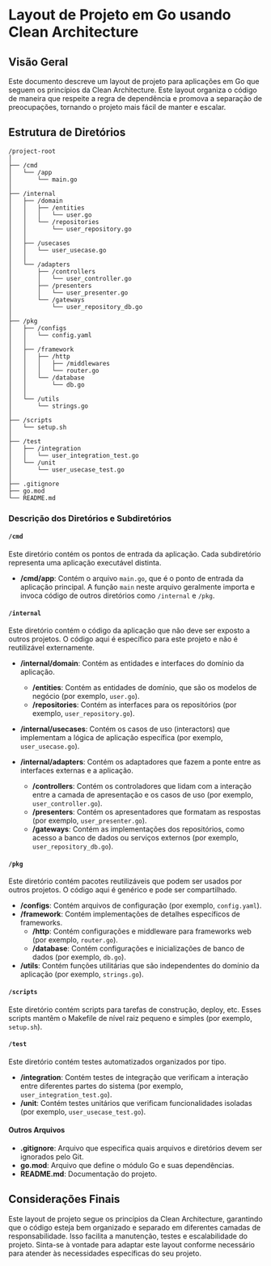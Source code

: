 # Layout de Projeto em Go usando Clean Architecture

## Visão Geral

Este documento descreve um layout de projeto para aplicações em Go que seguem os princípios da Clean Architecture. Este layout organiza o código de maneira que respeite a regra de dependência e promova a separação de preocupações, tornando o projeto mais fácil de manter e escalar.

## Estrutura de Diretórios

```plaintext
/project-root
│
├── /cmd
│   └── /app
│       └── main.go
│
├── /internal
│   ├── /domain
│   │   ├── /entities
│   │   │   └── user.go
│   │   └── /repositories
│   │       └── user_repository.go
│   │
│   ├── /usecases
│   │   └── user_usecase.go
│   │
│   └── /adapters
│       ├── /controllers
│       │   └── user_controller.go
│       ├── /presenters
│       │   └── user_presenter.go
│       └── /gateways
│           └── user_repository_db.go
│
├── /pkg
│   ├── /configs
│   │   └── config.yaml
│   │
│   ├── /framework
│   │   ├── /http
│   │   │   ├── /middlewares
│   │   │   └── router.go
│   │   └── /database
│   │       └── db.go
│   │
│   └── /utils
│       └── strings.go
│
├── /scripts
│   └── setup.sh
│
├── /test
│   ├── /integration
│   │   └── user_integration_test.go
│   └── /unit
│       └── user_usecase_test.go
│
├── .gitignore
├── go.mod
└── README.md
```

### Descrição dos Diretórios e Subdiretórios

#### `/cmd`

Este diretório contém os pontos de entrada da aplicação. Cada subdiretório representa uma aplicação executável distinta.

- **/cmd/app**: Contém o arquivo `main.go`, que é o ponto de entrada da aplicação principal. A função `main` neste arquivo geralmente importa e invoca código de outros diretórios como `/internal` e `/pkg`.

#### `/internal`

Este diretório contém o código da aplicação que não deve ser exposto a outros projetos. O código aqui é específico para este projeto e não é reutilizável externamente.

- **/internal/domain**: Contém as entidades e interfaces do domínio da aplicação.
  - **/entities**: Contém as entidades de domínio, que são os modelos de negócio (por exemplo, `user.go`).
  - **/repositories**: Contém as interfaces para os repositórios (por exemplo, `user_repository.go`).

- **/internal/usecases**: Contém os casos de uso (interactors) que implementam a lógica de aplicação específica (por exemplo, `user_usecase.go`).

- **/internal/adapters**: Contém os adaptadores que fazem a ponte entre as interfaces externas e a aplicação.
  - **/controllers**: Contém os controladores que lidam com a interação entre a camada de apresentação e os casos de uso (por exemplo, `user_controller.go`).
  - **/presenters**: Contém os apresentadores que formatam as respostas (por exemplo, `user_presenter.go`).
  - **/gateways**: Contém as implementações dos repositórios, como acesso a banco de dados ou serviços externos (por exemplo, `user_repository_db.go`).

#### `/pkg`

Este diretório contém pacotes reutilizáveis que podem ser usados por outros projetos. O código aqui é genérico e pode ser compartilhado.

- **/configs**: Contém arquivos de configuração (por exemplo, `config.yaml`).
- **/framework**: Contém implementações de detalhes específicos de frameworks.
  - **/http**: Contém configurações e middleware para frameworks web (por exemplo, `router.go`).
  - **/database**: Contém configurações e inicializações de banco de dados (por exemplo, `db.go`).
- **/utils**: Contém funções utilitárias que são independentes do domínio da aplicação (por exemplo, `strings.go`).

#### `/scripts`

Este diretório contém scripts para tarefas de construção, deploy, etc. Esses scripts mantêm o Makefile de nível raiz pequeno e simples (por exemplo, `setup.sh`).

#### `/test`

Este diretório contém testes automatizados organizados por tipo.

- **/integration**: Contém testes de integração que verificam a interação entre diferentes partes do sistema (por exemplo, `user_integration_test.go`).
- **/unit**: Contém testes unitários que verificam funcionalidades isoladas (por exemplo, `user_usecase_test.go`).

#### Outros Arquivos

- **.gitignore**: Arquivo que especifica quais arquivos e diretórios devem ser ignorados pelo Git.
- **go.mod**: Arquivo que define o módulo Go e suas dependências.
- **README.md**: Documentação do projeto.

## Considerações Finais

Este layout de projeto segue os princípios da Clean Architecture, garantindo que o código esteja bem organizado e separado em diferentes camadas de responsabilidade. Isso facilita a manutenção, testes e escalabilidade do projeto. Sinta-se à vontade para adaptar este layout conforme necessário para atender às necessidades específicas do seu projeto.